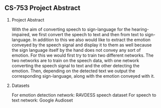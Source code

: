 ## CS-753 Project Abstract

1. Project Abstract

	With the aim of converting speech to sign-language for the hearing-impaired, we first convert the speech to text and then from text to sign-language. In addition to this we also would like to extract the emotion conveyed by the speech signal and display it to them as well because the sign language itself by the hand does not convey any sort of emotion.
	For this we would first try to train two different networks. The two networks are to train on the speech data, with one network converting the speech signal to text and the other detecting the emotion. Then, depending on the detected text we output the corresponding sign-language, along with the emotion conveyed with it.

2. Datasets

	For emotion detection network: RAVDESS speech dataset
	For speech to text network: Google Audioset
